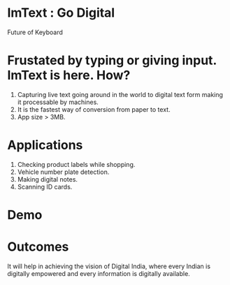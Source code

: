 # ImText : Go Digital
Future of Keyboard

# Frustated by typing or giving input. ImText is here. How?
1. Capturing live text going around in the world to digital text form making it processable by machines.
2. It is the fastest way of conversion from paper to text.
3. App size > 3MB.

# Applications
1. Checking product labels while shopping.
2. Vehicle number plate detection. 
3. Making digital notes.
4. Scanning ID cards.

# Demo

# Outcomes
It will help in achieving the vision of Digital India, where every Indian is digitally empowered and every information is digitally available.
